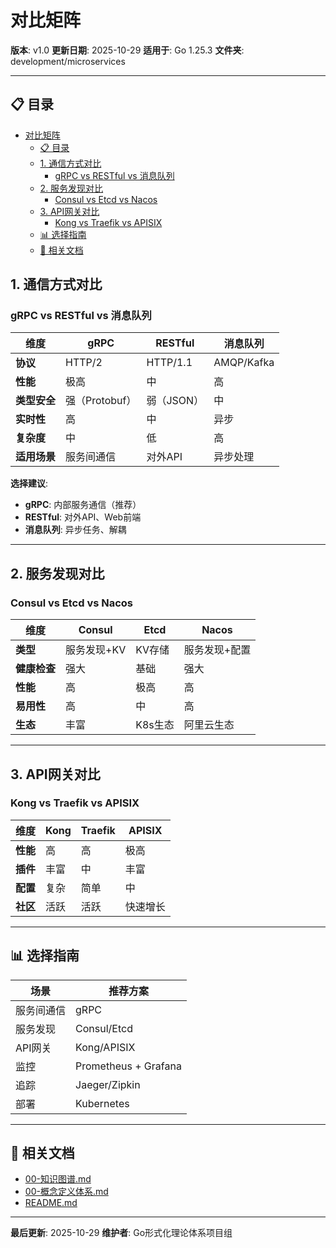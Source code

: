 # 对比矩阵

**版本**: v1.0
**更新日期**: 2025-10-29
**适用于**: Go 1.25.3
**文件夹**: development/microservices

---

## 📋 目录

- [对比矩阵](#对比矩阵)
  - [📋 目录](#-目录)
  - [1. 通信方式对比](#1-通信方式对比)
    - [gRPC vs RESTful vs 消息队列](#grpc-vs-restful-vs-消息队列)
  - [2. 服务发现对比](#2-服务发现对比)
    - [Consul vs Etcd vs Nacos](#consul-vs-etcd-vs-nacos)
  - [3. API网关对比](#3-api网关对比)
    - [Kong vs Traefik vs APISIX](#kong-vs-traefik-vs-apisix)
  - [📊 选择指南](#-选择指南)
  - [🔗 相关文档](#-相关文档)

## 1. 通信方式对比

### gRPC vs RESTful vs 消息队列

| 维度 | gRPC | RESTful | 消息队列 |
|------|------|---------|---------|
| **协议** | HTTP/2 | HTTP/1.1 | AMQP/Kafka |
| **性能** | 极高 | 中 | 高 |
| **类型安全** | 强（Protobuf） | 弱（JSON） | 中 |
| **实时性** | 高 | 中 | 异步 |
| **复杂度** | 中 | 低 | 高 |
| **适用场景** | 服务间通信 | 对外API | 异步处理 |

**选择建议**:

- **gRPC**: 内部服务通信（推荐）
- **RESTful**: 对外API、Web前端
- **消息队列**: 异步任务、解耦

---

## 2. 服务发现对比

### Consul vs Etcd vs Nacos

| 维度 | Consul | Etcd | Nacos |
|------|--------|------|-------|
| **类型** | 服务发现+KV | KV存储 | 服务发现+配置 |
| **健康检查** | 强大 | 基础 | 强大 |
| **性能** | 高 | 极高 | 高 |
| **易用性** | 高 | 中 | 高 |
| **生态** | 丰富 | K8s生态 | 阿里云生态 |

---

## 3. API网关对比

### Kong vs Traefik vs APISIX

| 维度 | Kong | Traefik | APISIX |
|------|------|---------|--------|
| **性能** | 高 | 高 | 极高 |
| **插件** | 丰富 | 中 | 丰富 |
| **配置** | 复杂 | 简单 | 中 |
| **社区** | 活跃 | 活跃 | 快速增长 |

---

## 📊 选择指南

| 场景 | 推荐方案 |
|------|---------|
| 服务间通信 | gRPC |
| 服务发现 | Consul/Etcd |
| API网关 | Kong/APISIX |
| 监控 | Prometheus + Grafana |
| 追踪 | Jaeger/Zipkin |
| 部署 | Kubernetes |

---

## 🔗 相关文档

- [00-知识图谱.md](./00-知识图谱.md)
- [00-概念定义体系.md](./00-概念定义体系.md)
- [README.md](./README.md)

---

**最后更新**: 2025-10-29
**维护者**: Go形式化理论体系项目组
